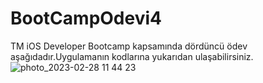 # BootCampOdevi4
TM iOS Developer Bootcamp kapsamında dördüncü ödev aşağıdadır.Uygulamanın kodlarına yukarıdan ulaşabilirsiniz.
![photo_2023-02-28 11 44 23](https://user-images.githubusercontent.com/103737133/221800373-e0443fa7-9be9-4232-8ee3-d3f3d592f4eb.jpeg)
